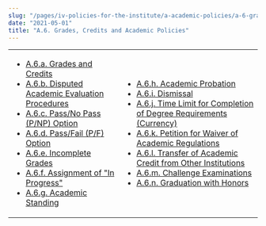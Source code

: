 ```yaml
---
slug: "/pages/iv-policies-for-the-institute/a-academic-policies/a-6-grades-credits-and-academic-policies"
date: "2021-05-01"
title: "A.6. Grades, Credits and Academic Policies"
---
```


<table border="0">

<tbody>

<tr>

<td>

- [A.6.a. Grades and Credits](/pages/iv-policies-for-the-institute/a-academic-policies/a-6-grades-credits-and-academic-policies/a-6-a-grades-and-credits)
- [A.6.b. Disputed Academic Evaluation Procedures](/pages/iv-policies-for-the-institute/a-academic-policies/a-6-grades-credits-and-academic-policies/a-6-b-disputed-academic-evaluation-procedures)
- [A.6.c. Pass/No Pass (P/NP) Option](/pages/iv-policies-for-the-institute/a-academic-policies/a-6-grades-credits-and-academic-policies/a-6-c-pass-no-pass-p-np-option)
- [A.6.d. Pass/Fail (P/F) Option](/pages/iv-policies-for-the-institute/a-academic-policies/a-6-grades-credits-and-academic-policies/a-6-d-pass-fail-p-f-option)
- [A.6.e. Incomplete Grades](/pages/iv-policies-for-the-institute/a-academic-policies/a-6-grades-credits-and-academic-policies/a-6-e-incomplete-grades)
- [A.6.f. Assignment of "In Progress"](/pages/iv-policies-for-the-institute/a-academic-policies/a-6-grades-credits-and-academic-policies/a-6-f)
- [A.6.g. Academic Standing](/pages/iv-policies-for-the-institute/a-academic-policies/a-6-grades-credits-and-academic-policies/a-6-g-academic-standing)

</td>

<td>

- [A.6.h. Academic Probation](/pages/iv-policies-for-the-institute/a-academic-policies/a-6-grades-credits-and-academic-policies/a-6-h-academic-probation)
- [A.6.i. Dismissal](/pages/iv-policies-for-the-institute/a-academic-policies/a-6-grades-credits-and-academic-policies/a-6-i-dismissal)
- [A.6.j. Time Limit for Completion of Degree Requirements (Currency)](/pages/iv-policies-for-the-institute/a-academic-policies/a-6-grades-credits-and-academic-policies/a-6-j-time-limit-for-completion-of-degree-requirements-currency)
- [A.6.k. Petition for Waiver of Academic Regulations](/pages/iv-policies-for-the-institute/a-academic-policies/a-6-grades-credits-and-academic-policies/a-6-k-petition-for-waiver-of-academic-regulations)
- [A.6.l. Transfer of Academic Credit from Other Institutions](/pages/iv-policies-for-the-institute/a-academic-policies/a-6-grades-credits-and-academic-policies/a-6-l-transfer-of-academic-credit-from-other-institutions)
- [A.6.m. Challenge Examinations](/pages/iv-policies-for-the-institute/a-academic-policies/a-6-grades-credits-and-academic-policies/a-6-m-challenge-examinations)
- [A.6.n. Graduation with Honors](/pages/iv-policies-for-the-institute/a-academic-policies/a-6-grades-credits-and-academic-policies/a-6-n-graduation-with-honors)

</td>

</tr>

</tbody>

</table>
